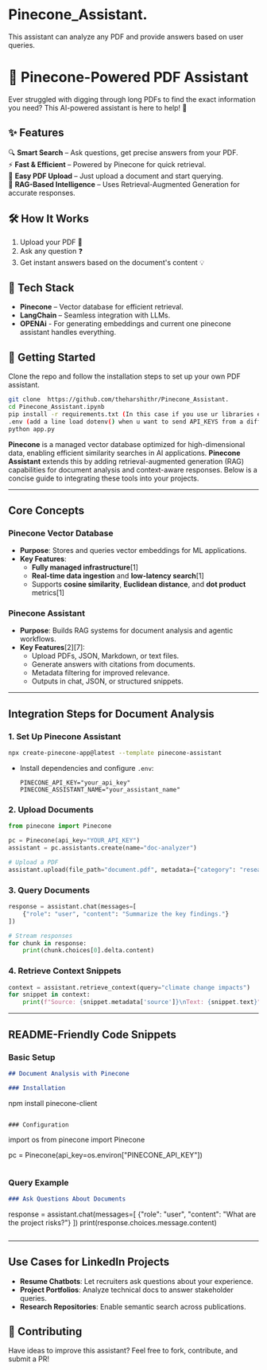 # Pinecone_Assistant.
This assistant can analyze any PDF and provide answers based on user queries.

# 📄 Pinecone-Powered PDF Assistant  

Ever struggled with digging through long PDFs to find the exact information you need? This AI-powered assistant is here to help! 🚀  

## ✨ Features  
🔍 **Smart Search** – Ask questions, get precise answers from your PDF.  
⚡ **Fast & Efficient** – Powered by Pinecone for quick retrieval.  
📁 **Easy PDF Upload** – Just upload a document and start querying.  
🤖 **RAG-Based Intelligence** – Uses Retrieval-Augmented Generation for accurate responses.  

## 🛠️ How It Works  
1. Upload your PDF 📑  
2. Ask any question ❓  
3. Get instant answers based on the document's content 💡  

## 🔧 Tech Stack  
- **Pinecone** – Vector database for efficient retrieval.  
- **LangChain** – Seamless integration with LLMs.  
- **OPENAi** - For generating embeddings and current one pinecone assistant handles everything.

## 🚀 Getting Started  
Clone the repo and follow the installation steps to set up your own PDF assistant.  

```bash
git clone  https://github.com/theharshithr/Pinecone_Assistant.
cd Pinecone_Assistant.ipynb
pip install -r requirements.txt (In this case if you use ur libraries external use this method)
.env (add a line load dotenv() when u want to send API_KEYS from a different environment file and access it in coding env)
python app.py
```

**Pinecone** is a managed vector database optimized for high-dimensional data, enabling efficient similarity searches in AI applications. **Pinecone Assistant** extends this by adding retrieval-augmented generation (RAG) capabilities for document analysis and context-aware responses. Below is a concise guide to integrating these tools into your projects.

---

## **Core Concepts**

### **Pinecone Vector Database**
- **Purpose**: Stores and queries vector embeddings for ML applications.
- **Key Features**:
  - **Fully managed infrastructure**[1]
  - **Real-time data ingestion** and **low-latency search**[1]
  - Supports **cosine similarity**, **Euclidean distance**, and **dot product** metrics[1]

### **Pinecone Assistant**
- **Purpose**: Builds RAG systems for document analysis and agentic workflows.
- **Key Features**[2][7]:
  - Upload PDFs, JSON, Markdown, or text files.
  - Generate answers with citations from documents.
  - Metadata filtering for improved relevance.
  - Outputs in chat, JSON, or structured snippets.

---

## **Integration Steps for Document Analysis**

### 1. **Set Up Pinecone Assistant**
```bash
npx create-pinecone-app@latest --template pinecone-assistant
```
- Install dependencies and configure `.env`:
  ```env
  PINECONE_API_KEY="your_api_key"
  PINECONE_ASSISTANT_NAME="your_assistant_name"
  ```

### 2. **Upload Documents**
```python
from pinecone import Pinecone

pc = Pinecone(api_key="YOUR_API_KEY")
assistant = pc.assistants.create(name="doc-analyzer")

# Upload a PDF
assistant.upload(file_path="document.pdf", metadata={"category": "research"})
```

### 3. **Query Documents**
```python
response = assistant.chat(messages=[
    {"role": "user", "content": "Summarize the key findings."}
])

# Stream responses
for chunk in response:
    print(chunk.choices[0].delta.content)
```

### 4. **Retrieve Context Snippets**
```python
context = assistant.retrieve_context(query="climate change impacts")
for snippet in context:
    print(f"Source: {snippet.metadata['source']}\nText: {snippet.text}")
```

---

## **README-Friendly Code Snippets**

### **Basic Setup**
```markdown
## Document Analysis with Pinecone

### Installation
```
npm install pinecone-client
```

### Configuration
```
import os
from pinecone import Pinecone

pc = Pinecone(api_key=os.environ["PINECONE_API_KEY"])
```
```

### **Query Example**
```markdown
### Ask Questions About Documents
```
response = assistant.chat(messages=[
    {"role": "user", "content": "What are the project risks?"}
])
print(response.choices.message.content)
```
```

---

## **Use Cases for LinkedIn Projects**
- **Resume Chatbots**: Let recruiters ask questions about your experience.
- **Project Portfolios**: Analyze technical docs to answer stakeholder queries.
- **Research Repositories**: Enable semantic search across publications.

## 🤝 Contributing  
Have ideas to improve this assistant? Feel free to fork, contribute, and submit a PR!
